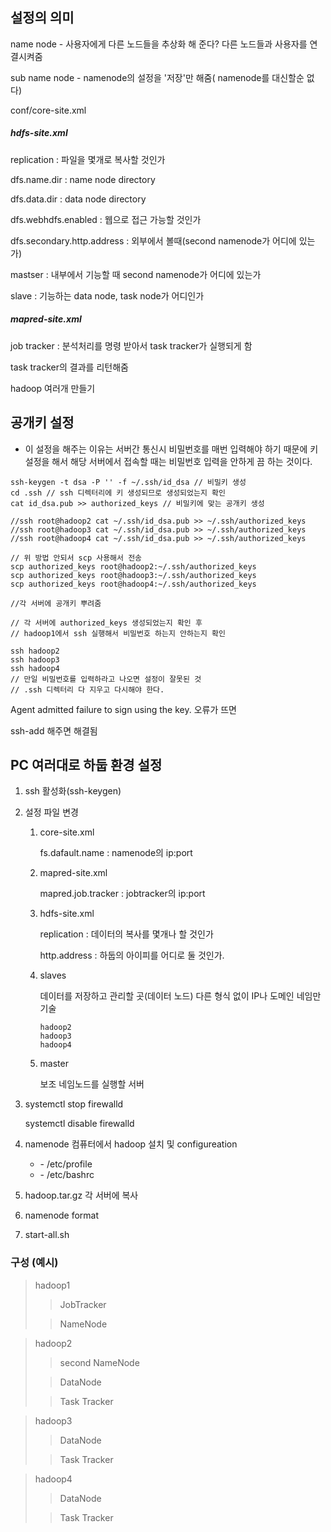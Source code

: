 ## 설정의 의미



name node - 사용자에게 다른 노드들을 추상화 해 준다? 다른 노드들과 사용자를 연결시켜줌

sub name node - namenode의 설정을 '저장'만 해줌( namenode를 대신할순 없다)

conf/core-site.xml

##### hdfs-site.xml

replication : 파일을 몇개로 복사할 것인가

dfs.name.dir : name node directory

dfs.data.dir : data node directory

dfs.webhdfs.enabled : 웹으로 접근 가능할 것인가

dfs.secondary.http.address : 외부에서 볼때(second namenode가 어디에 있는가)

mastser : 내부에서 기능할 때 second namenode가 어디에 있는가

slave : 기능하는 data node, task node가 어디인가

##### mapred-site.xml

job tracker : 분석처리를 명령 받아서 task tracker가 실행되게 함

task tracker의 결과를 리턴해줌









hadoop 여러개 만들기

## 공개키 설정

- 이 설정을 해주는 이유는 서버간 통신시 비밀번호를 매번 입력해야 하기 때문에 키 설정을 해서 해당 서버에서 접속할 때는 비밀번호 입력을 안하게 끔 하는 것이다.

```shell
ssh-keygen -t dsa -P '' -f ~/.ssh/id_dsa // 비밀키 생성
cd .ssh // ssh 디렉터리에 키 생성되므로 생성되었는지 확인
cat id_dsa.pub >> authorized_keys // 비밀키에 맞는 공개키 생성

//ssh root@hadoop2 cat ~/.ssh/id_dsa.pub >> ~/.ssh/authorized_keys
//ssh root@hadoop3 cat ~/.ssh/id_dsa.pub >> ~/.ssh/authorized_keys
//ssh root@hadoop4 cat ~/.ssh/id_dsa.pub >> ~/.ssh/authorized_keys

// 위 방법 안되서 scp 사용해서 전송
scp authorized_keys root@hadoop2:~/.ssh/authorized_keys
scp authorized_keys root@hadoop3:~/.ssh/authorized_keys
scp authorized_keys root@hadoop4:~/.ssh/authorized_keys

//각 서버에 공개키 뿌려줌

// 각 서버에 authorized_keys 생성되었는지 확인 후
// hadoop1에서 ssh 실행해서 비밀번호 하는지 안하는지 확인

ssh hadoop2
ssh hadoop3
ssh hadoop4
// 만일 비밀번호를 입력하라고 나오면 설정이 잘못된 것
// .ssh 디렉터리 다 지우고 다시해야 한다.
```



Agent admitted failure to sign using the key. 오류가 뜨면

ssh-add 해주면 해결됨



## PC 여러대로 하둡 환경 설정

1. ssh 활성화(ssh-keygen)

2. 설정 파일 변경

   1. core-site.xml

      fs.dafault.name : namenode의 ip:port

   2. mapred-site.xml

      mapred.job.tracker : jobtracker의 ip:port

   3. hdfs-site.xml

      replication : 데이터의 복사를 몇개나 할 것인가

      http.address : 하둡의 아이피를 어디로 둘 것인가.

   4. slaves 

      데이터를 저장하고 관리할 곳(데이터 노드) 다른 형식 없이 IP나 도메인 네임만 기술

      ```xmk
      hadoop2
      hadoop3
      hadoop4
      ```

   5. master

      보조 네임노드를 실행할 서버

3. systemctl stop firewalld

   systemctl disable firewalld

4. namenode 컴퓨터에서 hadoop 설치 및 configureation

   * \- /etc/profile
   * \- /etc/bashrc

5. hadoop.tar.gz 각 서버에 복사

6. namenode format

7. start-all.sh



### 구성 (예시)



> hadoop1
>
> > JobTracker
>
> > NameNode



> hadoop2
>
> > second NameNode
>
> > DataNode
>
> > Task Tracker



> hadoop3
>
> > DataNode
>
> > Task Tracker



> hadoop4
>
> > DataNode
>
> > Task Tracker



